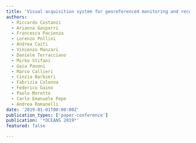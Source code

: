 ```yaml
---
title: 'Visual acquisition system for georeferenced monitoring and reconstruction of the sea bottom using audio for data synchronisation'
authors:
  - Riccardo Costanzi
  - Arianna Gasparri
  - Francesca Pacienza
  - Lorenzo Pollini
  - Andrea Caiti
  - Vincenzo Manzari
  - Daniele Terracciano
  - Mirko Stifani
  - Gaia Pavoni
  - Marco Callieri
  - Cinzia Barbieri
  - Fabrizia Colonna
  - Federico Gaino
  - Paolo Moretto
  - Carlo Emanuele Pepe
  - Andrea Romanelli 
date: '2019-01-01T00:00:00Z'
publication_types: ['paper-conference']
publication: '*OCEANS 2019*'
featured: false

---
```

